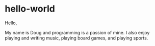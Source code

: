 # hello-world

Hello,

My name is Doug and programming is a passion of mine.  I also enjoy playing and writing music, playing board games, and playing sports.
